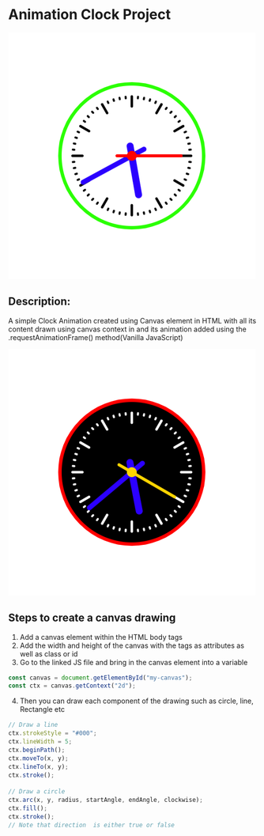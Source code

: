 # Animation Clock Project

![Clock-1 Image](clock-1.png)

## Description:

A simple Clock Animation created using Canvas element in HTML with all its content drawn using canvas context in and its animation added using the .requestAnimationFrame() method(Vanilla JavaScript)

![Clock-2 Image](clock-2.png)

## Steps to create a canvas drawing

1. Add a canvas element within the HTML body tags
2. Add the width and height of the canvas with the tags as attributes as well as class or id
3. Go to the linked JS file and bring in the canvas element into a variable

```js
const canvas = document.getElementById("my-canvas");
const ctx = canvas.getContext("2d");
```

4. Then you can draw each component of the drawing such as circle, line, Rectangle etc

```js
// Draw a line
ctx.strokeStyle = "#000";
ctx.lineWidth = 5;
ctx.beginPath();
ctx.moveTo(x, y);
ctx.lineTo(x, y);
ctx.stroke();

// Draw a circle
ctx.arc(x, y, radius, startAngle, endAngle, clockwise);
ctx.fill();
ctx.stroke();
// Note that direction  is either true or false
```
